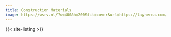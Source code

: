 ```yaml
---
title: Construction Materials
image: https://wsrv.nl/?w=400&h=200&fit=cover&url=https://layherna.com/wp-content/uploads/2024/04/SHORING-Heavy-DutyV2-800x725.jpg
---
```


{{< site-listing >}}